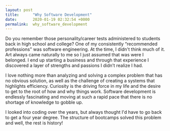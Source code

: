 ```yaml
---
layout: post
title:      "Why Software Development"
date:       2020-01-19 02:32:54 +0000
permalink:  why_software_development
---
```



 Do you remember those personality/career tests administered to students back in high school and college? One of my consistently “recommended professions" was software engineering. At the time, I didn't think much of it. Art always came naturally to me so I just assumed that was were I belonged. I end up starting a business and through that experience I discovered a layer of strengths and passions I didn’t realize I had. 

 I love nothing more than analyzing and solving a complex problem that has no obvious solution, as well as the challenge of creating a systems that highlights efficiency. Curiosity is the driving force in my life and the desire to get to the root of how and why things work. Software development is endlessly fascinating and moving at such a rapid pace that there is no shortage of knowledge to gobble up.
 
I looked into coding over the years, but always thought I'd have to  go back to get a four year degree. The structure of bootcamps solved this problem and well, the rest is history! 


